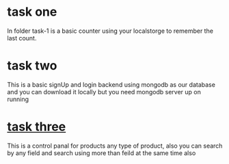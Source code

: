 # task one
<p>In folder task-1 is a basic counter using your localstorge to remember the last count. </p>

# task two
<p>This is a basic signUp and login backend using mongodb as our database and you can download it locally but you need mongodb server up on running</p>

# <a href="https://github.com/mahmoudAcm/js-run-win/tree/master/apps/task-3">task three</a>
<p>This is a control panal for products any type of product, also you can search by any field and search using more than feild at the same time also
</p>
